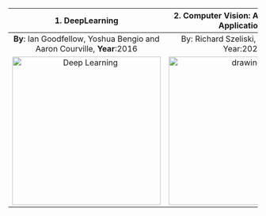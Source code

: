 |                           1. DeepLearning                          	|                           2. Computer Vision: Algorithms and Applications                          	|                           3. Computer Vision: Algorithms and Applications                          	|
|:--------------------------------------------------------------------------------------------------:	|:--------------------------------------------------------------------------------------------------:	|:--------------------------------------------------------------------------------------------------:	|
|                           **By**:  Ian Goodfellow, Yoshua Bengio and Aaron Courville,  **Year**:2016                           	|                           By: Richard Szeliski, Edition:2nd.,  Year:2021                           	|                           By: Richard Szeliski, Edition:2nd.,  Year:2021                           	|
| <img src="https://mitpress.mit.edu/sites/default/files/styles/large_book_cover/http/mitp-content-server.mit.edu%3A18180/books/covers/cover/%3Fcollid%3Dbooks_covers_0%26isbn%3D9780262035613%26type%3D.jpg" alt="Deep Learning" width="300"/> 	| <img src="http://szeliski.org/Book/imgs/Szeliski2ndBookFrontCover.png" alt="drawing" width="300"/> 	| <img src="http://szeliski.org/Book/imgs/Szeliski2ndBookFrontCover.png" alt="drawing" width="300"/> 	|

